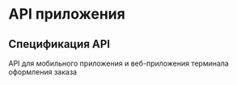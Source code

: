 # API приложения

## Спецификация API

API для мобильного приложения и веб-приложения терминала оформления заказа<br>


<swagger-ui src= "https://raw.githubusercontent.com/rushydra/robot/main/docs/api/api_robot_v1.yaml" />